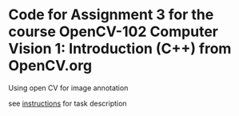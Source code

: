 # Code for Assignment 3 for the course OpenCV-102 Computer Vision 1: Introduction (C++) from OpenCV.org

Using open CV for image annotation
 
see [instructions](./instructions) for task description